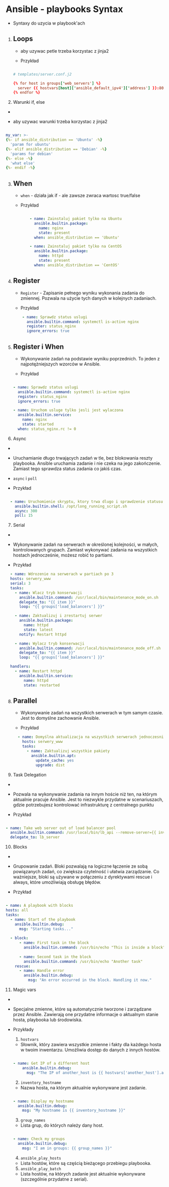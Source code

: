 # Ansible - playbooks Syntax

- Syntaxy do uzycia w playbook'ach

1. Loops
    - 

    - aby uzywac petle trzeba korzystac z jinja2

    - Przykład

    ```conf

    # templates/server.conf.j2

    {% for host in groups['web_servers'] %}
      server {{ hostvars[host]['ansible_default_ipv4']['address'] }}:80;
    {% endfor %}

    ```

2. Warunki if, else
  - 

  - aby uzywac warunki trzeba korzystac z jinja2

  ```yaml

  my_var: >-
  {%- if ansible_distribution == 'Ubuntu' -%}
    'param for ubuntu'
  {%- elif ansible_distribution == 'Debian' -%}
    'params for debian'
  {%- else -%}
    'what else'
  {%- endif -%}


  ```

3. When
    - 

    - `when` - działa jak if - ale zawsze zwraca wartosc true/false

    - Przykład

        ```yaml

            - name: Zainstaluj pakiet tylko na Ubuntu
              ansible.builtin.package:
                name: nginx
                state: present
              when: ansible_distribution == 'Ubuntu'

            - name: Zainstaluj pakiet tylko na CentOS
              ansible.builtin.package:
                name: httpd
                state: present
              when: ansible_distribution == 'CentOS'

        ```

4. Register
    - 

    - `Register` - Zapisanie pełnego wyniku wykonania zadania do zmiennej. Pozwala na użycie tych danych w kolejnych zadaniach.

    - Przykład

    ```yaml
        - name: Sprawdz status uslugi
          ansible.builtin.command: systemctl is-active nginx
          register: status_nginx
          ignore_errors: true
    ```

5. Register i When
    - 

    - Wykonywanie zadań na podstawie wyniku poprzednich. To jeden z najpotężniejszych wzorców w Ansible.

    - Przykład

    ```yaml
    
    - name: Sprawdz status uslugi
      ansible.builtin.command: systemctl is-active nginx
      register: status_nginx
      ignore_errors: true

    - name: Uruchom usluge tylko jesli jest wylaczona
      ansible.builtin.service:
        name: nginx
        state: started
      when: status_nginx.rc != 0

    ```

6. Async
  - 

  - Uruchamianie długo trwających zadań w tle, bez blokowania reszty playbooka. Ansible uruchamia zadanie i nie czeka na jego zakończenie. Zamiast tego sprawdza status zadania co jakiś czas.

  - `async` i `poll`

  - Przykład

  ```yaml

    - name: Uruchomienie skryptu, ktory trwa dlugo i sprawdzenie statusu po 15 sekundach
      ansible.builtin.shell: /opt/long_running_script.sh
      async: 300
      poll: 15

  ```

7. Serial
  - 

  - Wykonywanie zadań na serwerach w określonej kolejności, w małych, kontrolowanych grupach. Zamiast wykonywać zadania na wszystkich hostach jednocześnie, możesz robić to partiami.

  - Przykład

  ```yaml
    - name: Wdrozenie na serwerach w partiach po 3
    hosts: serwery_www
    serial: 3
    tasks:
      - name: Wlacz tryb konserwacji
        ansible.builtin.command: /usr/local/bin/maintenance_mode_on.sh
        delegate_to: "{{ item }}"
        loop: "{{ groups['load_balancers'] }}"

      - name: Zaktualizuj i zrestartuj serwer
        ansible.builtin.package:
          name: httpd
          state: latest
        notify: Restart httpd

      - name: Wylacz tryb konserwacji
        ansible.builtin.command: /usr/local/bin/maintenance_mode_off.sh
        delegate_to: "{{ item }}"
        loop: "{{ groups['load_balancers'] }}"

    handlers:
      - name: Restart httpd
        ansible.builtin.service:
          name: httpd
          state: restarted
  ```

8. Parallel
    - 

    - Wykonywanie zadań na wszystkich serwerach w tym samym czasie. Jest to domyślne zachowanie Ansible.

    - Przykład

    ```yaml
      - name: Domyślna aktualizacja na wszystkich serwerach jednoczesnie
        hosts: serwery_www
        tasks:
          - name: Zaktualizuj wszystkie pakiety
            ansible.builtin.apt:
              update_cache: yes
              upgrade: dist
    ```

9. Task Delegation
  - 

  - Pozwala na wykonywanie zadania na innym hoście niż ten, na którym aktualnie pracuje Ansible. Jest to niezwykle przydatne w scenariuszach, gdzie potrzebujesz kontrolować infrastrukturę z centralnego punktu

  - Przykład

  ```yaml

  - name: Take web server out of load balancer pool
    ansible.builtin.command: /usr/local/bin/lb_api --remove-server={{ inventory_hostname }}
    delegate_to: lb_server

  ```

10. Blocks
  - 

  - Grupowanie zadań. Bloki pozwalają na logiczne łączenie ze sobą powiązanych zadań, co zwiększa czytelność i ułatwia zarządzanie. Co ważniejsze, bloki są używane w połączeniu z dyrektywami rescue i always, które umożliwiają obsługę błędów.

  - Przykład

  ```yaml

  - name: A playbook with blocks
  hosts: all
  tasks:
    - name: Start of the playbook
      ansible.builtin.debug:
        msg: "Starting tasks..."
    
    - block:
        - name: First task in the block
          ansible.builtin.command: /usr/bin/echo "This is inside a block"
        
        - name: Second task in the block
          ansible.builtin.command: /usr/bin/echo "Another task"
      rescue:
        - name: Handle error
          ansible.builtin.debug:
            msg: "An error occurred in the block. Handling it now."

  ```

11. Magic vars
  - 

  - Specjalne zmienne, które są automatycznie tworzone i zarządzane przez Ansible. Zawierają one przydatne informacje o aktualnym stanie hosta, playbooka lub środowiska.

  - Przykłady

    1. `hostvars`
      - Słownik, który zawiera wszystkie zmienne i fakty dla każdego hosta w twoim inwentarzu. Umożliwia dostęp do danych z innych hostów.

      ```yaml

      - name: Get IP of a different host
          ansible.builtin.debug:
            msg: "The IP of another_host is {{ hostvars['another_host'].ansible_default_ipv4.address }}"

      ```

    2. `inventory_hostname`
      - Nazwa hosta, na którym aktualnie wykonywane jest zadanie.

      ```yaml

      - name: Display my hostname
        ansible.builtin.debug:
          msg: "My hostname is {{ inventory_hostname }}"

      ```

    3. `group_names`
      - Lista grup, do których należy dany host.

      ```yaml

      - name: Check my groups
        ansible.builtin.debug:
          msg: "I am in groups: {{ group_names }}"

      ```

    4. `ansible_play_hosts`
      - Lista hostów, które są częścią bieżącego przebiegu playbooka.

    5. `ansible_play_batch`
      - Lista hostów, na których zadanie jest aktualnie wykonywane (szczególnie przydatne z serial).